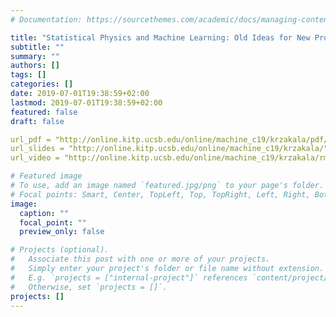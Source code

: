 ```yaml
---
# Documentation: https://sourcethemes.com/academic/docs/managing-content/

title: "Statistical Physics and Machine Learning: Old Ideas for New Problems"
subtitle: ""
summary: ""
authors: []
tags: []
categories: []
date: 2019-07-01T19:38:59+02:00
lastmod: 2019-07-01T19:38:59+02:00
featured: false
draft: false

url_pdf = "http://online.kitp.ucsb.edu/online/machine_c19/krzakala/pdf/Krzakala_Machine19Conf_KITP.pdf"
url_slides = "http://online.kitp.ucsb.edu/online/machine_c19/krzakala/"
url_video = "http://online.kitp.ucsb.edu/online/machine_c19/krzakala/rm/jwvideo.html"

# Featured image
# To use, add an image named `featured.jpg/png` to your page's folder.
# Focal points: Smart, Center, TopLeft, Top, TopRight, Left, Right, BottomLeft, Bottom, BottomRight.
image:
  caption: ""
  focal_point: ""
  preview_only: false

# Projects (optional).
#   Associate this post with one or more of your projects.
#   Simply enter your project's folder or file name without extension.
#   E.g. `projects = ["internal-project"]` references `content/project/deep-learning/index.md`.
#   Otherwise, set `projects = []`.
projects: []
---
```


